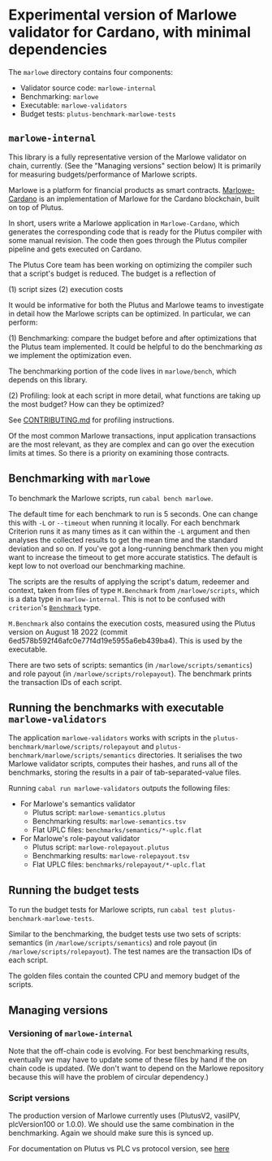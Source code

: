 # Experimental version of Marlowe validator for Cardano, with minimal dependencies

The `marlowe` directory contains four components:

- Validator source code: `marlowe-internal`
- Benchmarking: `marlowe`
- Executable: `marlowe-validators`
- Budget tests: `plutus-benchmark-marlowe-tests`

## `marlowe-internal`

This library is a fully representative version of the Marlowe validator on chain, currently. (See the "Managing versions" section below) It is primarily for measuring budgets/performance of Marlowe scripts. 

Marlowe is a platform for financial products as smart contracts. [Marlowe-Cardano](https://github.com/input-output-hk/marlowe-cardano) is an implementation of Marlowe for the Cardano blockchain, built on top of Plutus.

In short, users write a Marlowe application in `Marlowe-Cardano`, which generates the corresponding code that is ready for the Plutus compiler with some manual revision. The code then goes through the Plutus compiler pipeline and gets executed on Cardano.

The Plutus Core team has been working on optimizing the compiler such that a script's budget is reduced. The budget is a reflection of

(1) script sizes
(2) execution costs

It would be informative for both the Plutus and Marlowe teams to investigate in detail how the Marlowe scripts can be optimized. In particular, we can perform:

(1) Benchmarking: compare the budget before and after optimizations that the Plutus team implemented. It could be helpful to do the benchmarking *as* we implement the optimization even.

The benchmarking portion of the code lives in `marlowe/bench`, which depends on this library.

(2) Profiling: look at each script in more detail, what functions are taking up the most budget? How can they be optimized?

See [CONTRIBUTING.md](https://github.com/IntersectMBO/plutus/blob/master/CONTRIBUTING.adoc#how-to-build-the-code-with-profiling) for profiling instructions.

Of the most common Marlowe transactions, input application transactions are the most relevant, as they are complex and can go over the execution limits at times. So there is a priority on examining those contracts.

## Benchmarking with `marlowe`

To benchmark the Marlowe scripts, run `cabal bench marlowe`. 

The default time for each benchmark to run is 5 seconds. One can change this with `-L` or `--timeout` when running it locally. For each benchmark Criterion runs it as many times as it can within the `-L` argument and then analyses the collected results to get the mean time and the standard deviation and so on. If you've got a long-running benchmark then you might want to increase the timeout to get more accurate statistics. The default is kept low to not overload our benchmarking machine.

The scripts are the results of applying the script's datum, redeemer and context, taken from files of type `M.Benchmark` from `/marlowe/scripts`, which is a data type in `marlow-internal`. This is not to be confused with `criterion`'s [`Benchmark`](https://hackage.haskell.org/package/criterion-measurement-0.2.1.0/docs/Criterion-Measurement-Types.html#t:Benchmark) type. 

`M.Benchmark` also contains the execution costs, measured using the Plutus version on August 18 2022 (commit 6ed578b592f46afc0e77f4d19e5955a6eb439ba4). This is used by the executable.

There are two sets of scripts: semantics (in `/marlowe/scripts/semantics`) and role payout (in `/marlowe/scripts/rolepayout`). The benchmark prints the transaction IDs of each script. 

## Running the benchmarks with executable `marlowe-validators`

The application `marlowe-validators` works with scripts in the `plutus-benchmark/marlowe/scripts/rolepayout` and `plutus-benchmark/marlowe/scripts/semantics` directories. It serialises the two Marlowe validator scripts, computes their hashes, and runs all of the benchmarks, storing the results in a pair of tab-separated-value files.

Running `cabal run marlowe-validators` outputs the following files:

- For Marlowe's semantics validator
    - Plutus script: `marlowe-semantics.plutus`
    - Benchmarking results: `marlowe-semantics.tsv`   
    - Flat UPLC files: `benchmarks/semantics/*-uplc.flat`
- For Marlowe's role-payout validator
    - Plutus script: `marlowe-rolepayout.plutus`
    - Benchmarking results: `marlowe-rolepayout.tsv`   
    - Flat UPLC files: `benchmarks/rolepayout/*-uplc.flat`

## Running the budget tests

To run the budget tests for Marlowe scripts, run `cabal test plutus-benchmark-marlowe-tests`. 

Similar to the benchmarking, the budget tests use two sets of scripts: semantics (in `/marlowe/scripts/semantics`) and role payout (in `/marlowe/scripts/rolepayout`). The test names are the transaction IDs of each script.

The golden files contain the counted CPU and memory budget of the scripts.

## Managing versions

### Versioning of `marlowe-internal`

Note that the off-chain code is evolving. For best benchmarking results, eventually we may have to update some of these files by hand if the on chain code is updated. (We don't want to depend on the Marlowe repository because this will have the problem of circular dependency.)

### Script versions

The production version of Marlowe currently uses (PlutusV2, vasilPV, plcVersion100 or 1.0.0). We should use the same combination in the benchmarking. Again we should make sure this is synced up.

For documentation on Plutus vs PLC vs protocol version, see [here](https://github.com/IntersectMBO/plutus/blob/master/plutus-ledger-api/src/PlutusLedgerApi/Common/Versions.hs)
